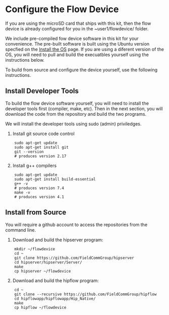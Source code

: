 # Configure the Flow Device


If you are using the microSD card that ships with this kit, then the flow device is already configured for you in the ~user1/flowdevice/ folder.

We include pre-compiled fow device software in this kit for your convenience.  The pre-built software is built using the Ubuntu version specfied on the [Install the OS](https://github.com/FieldCommGroup/HART-IP-Developer-Kit/blob/master/doc/Install%20OS.md) page.  If you are using a diferent version of the OS, you will need to pull and build the execuatbles yourself using the instructions below.


To build from source and configure the device yourself, use the following instructions.



## Install Developer Tools

To build the flow device software yourself, you will need to install the developer tools first (compiler, make, etc). Then in the next section, you will download the code from the repository and build the two programs.

We will install the developer tools using sudo (admin) priviledges.

1. Install git source code control
```
    sudo apt-get update
    sudo apt-get install git
    git --version
    # produces version 2.17
```

2. Install g++ compilers
```
    sudo apt-get update
    sudo apt-get install build-essential
    g++ -v
    # produces version 7.4
    make -v
    # produces version 4.1
```

## Install from Source

You will require a github account to access the repositories from the command line.  

1. Download and build the hipserver program:
```
    mkdir ~/flowdevice
    cd ~
    git clone https://github.com/FieldCommGroup/hipserver
    cd hipserver/hipserver/Server/
    make
    cp hipserver ~/flowdevice
```

2. Download and build the hipflow program:
```
    cd ~
    git clone --recursive https://github.com/FieldCommGroup/hipflow
    cd hipflowapp/hipflowapp/Hip_Native/
    make
    cp hipflow ~/flowdevice
```
